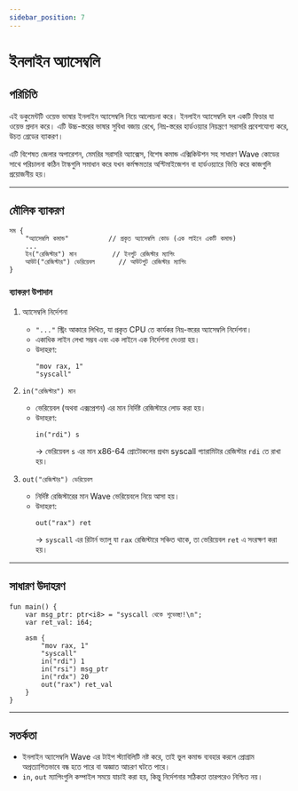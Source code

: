 ```yaml
---
sidebar_position: 7
---
```


# ইনলাইন অ্যাসেম্বলি

## পরিচিতি

এই ডকুমেন্টটি ওয়েভ ভাষার ইনলাইন অ্যাসেম্বলি নিয়ে আলোচনা করে।
ইনলাইন অ্যাসেম্বলি হল একটি ফিচার যা ওয়েভ প্রদান করে। এটি উচ্চ-স্তরের ভাষার সুবিধা বজায় রেখে, নিম্ন-স্তরের হার্ডওয়্যার নিয়ন্ত্রণে সরাসরি প্রবেশযোগ্য করে, উচত গ্রেডের ব্যাকরণ।

এটি বিশেষত জেলার অপারেশন, মেমরির সরাসরি অ্যাক্সেস, বিশেষ কমান্ড এক্সিকিউশন সহ সাধারণ Wave কোডের সাথে পরিচালনা কঠিন টাস্কগুলি সমাধান করে যখন কর্মক্ষমতার অপ্টিমাইজেশন বা হার্ডওয়্যারে ভিত্তি করে কাজগুলি প্রয়োজনীয় হয়।

---

## মৌলিক ব্যাকরণ

```wave
সম {
    "অ্যাসেম্বলি কমান্ড"          // প্রকৃত অ্যাসেম্বলি কোড (এক লাইনে একটি কমান্ড)
    ...
    ইন("রেজিস্টার") মান         // ইনপুট রেজিস্টার ম্যাপিং
    আউট("রেজিস্টার") ভেরিয়েবল      // আউটপুট রেজিস্টার ম্যাপিং
}
```

### ব্যাকরণ উপাদান

1. অ্যাসেম্বলি নির্দেশনা
   - `"..."` স্ট্রিং আকারে লিখিত, যা প্রকৃত CPU তে কার্যকর নিম্ন-স্তরের অ্যাসেম্বলি নির্দেশনা।
   - একাধিক লাইন লেখা সম্ভব এবং এক লাইনে এক নির্দেশনা দেওয়া হয়।
   - উদাহরণ:
        ```wave
        "mov rax, 1"
        "syscall"
        ```

2. `in("রেজিস্টার") মান`
   - ভেরিয়েবল (অথবা এক্সপ্রেশন) এর মান নির্দিষ্ট রেজিস্টারে লোড করা হয়।
   - উদাহরণ:
        ```wave
        in("rdi") s
        ```
     -> ভেরিয়েবল `s` এর মান x86-64 প্রোটোকলের প্রথম syscall প্যারামিটার রেজিস্টার `rdi` তে রাখা হয়।

3. `out("রেজিস্টার") ভেরিয়েবল`
   - নির্দিষ্ট রেজিস্টারের মান Wave ভেরিয়েবলে নিয়ে আসা হয়।
   - উদাহরণ:
        ```wave
        out("rax") ret
        ```
     -> `syscall` এর রিটার্ন ভ্যালু যা `rax` রেজিস্টারে সঞ্চিত থাকে, তা ভেরিয়েবল `ret` এ সংরক্ষণ করা হয়।

---

## সাধারণ উদাহরণ

```wave
fun main() {
    var msg_ptr: ptr<i8> = "syscall থেকে শুভেচ্ছা!\n";
    var ret_val: i64;

    asm {
        "mov rax, 1"
        "syscall"
        in("rdi") 1
        in("rsi") msg_ptr
        in("rdx") 20
        out("rax") ret_val
    }
}
```

---

## সতর্কতা

- ইনলাইন অ্যাসেম্বলি Wave এর টাইপ স্ট্যাবিলিটি নষ্ট করে, তাই ভুল কমান্ড ব্যবহার করলে প্রোগ্রাম অপ্রত্যাশিতভাবে বন্ধ হতে পারে বা অজ্ঞাত আচরণ ঘটতে পারে।
- `in`, `out` ম্যাপিংগুলি কম্পাইল সময়ে যাচাই করা হয়, কিন্তু নির্দেশনার সঠিকতা তারপরেও নিশ্চিত নয়।
